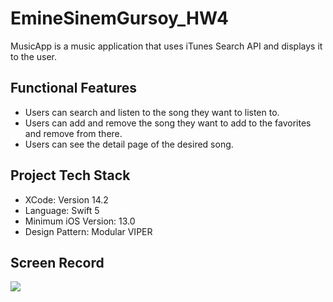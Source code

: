 # EmineSinemGursoy_HW4

MusicApp is a music application that uses iTunes Search API and displays it to the user.

## Functional Features

- Users can search and listen to the song they want to listen to.
- Users can add and remove the song they want to add to the favorites and remove from there.
- Users can see the detail page of the desired song.


## Project Tech Stack

- XCode: Version 14.2
- Language: Swift 5
- Minimum iOS Version: 13.0
- Design Pattern: Modular VIPER

## Screen Record

![](https://github.com/EmineGursoy/EmineSinemGursoy_HWFinal/blob/main/Simulator%20Screen%20Recording%20-%20iPhone%2014%20Pro%20-%202023-06-16%20at%2023.38.21.gif)
